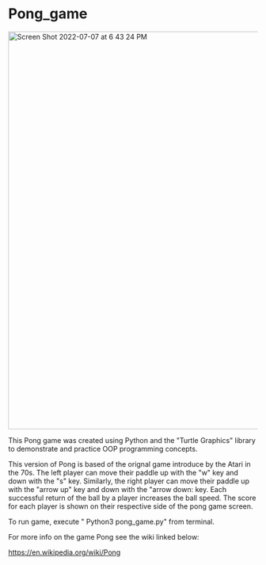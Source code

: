 # Pong_game

<img width="803" alt="Screen Shot 2022-07-07 at 6 43 24 PM" src="https://user-images.githubusercontent.com/76194492/177883451-74a281e1-b94a-4c26-87ca-0874680f3581.png">


This Pong game was created using Python and the "Turtle Graphics" library to demonstrate and practice OOP programming concepts.

This version of Pong is based of the orignal game introduce by the Atari in the 70s. The left player can move their paddle up with the "w" key and down with the "s" key. Similarly, the right player can move their paddle up with the "arrow up" key and down with the "arrow down: key. Each successful return of the ball by a player increases the ball speed. The score for each player is shown on their respective side of the pong game screen. 


To run game, execute " Python3 pong_game.py" from terminal. 


For more info on the game Pong see the wiki linked below:

https://en.wikipedia.org/wiki/Pong

